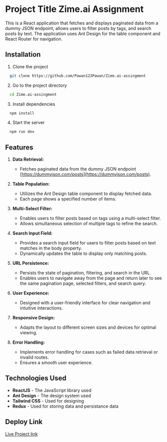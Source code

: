 # Project Title Zime.ai Assignment

This is a React application that fetches and displays paginated data from a dummy JSON endpoint, allows users to filter posts by tags, and search posts by text. The application uses Ant Design for the table component and React Router for navigation.


## Installation

1. Clone the project

```bash
  git clone https://github.com/Pawan123Pawan/Zime.ai-assingment
```

2. Go to the project directory

```bash
  cd Zime.ai-assingment
```

3. Install dependencies

```bash
  npm install
```

4. Start the server

```bash
  npm run dev
```

## Features

1. **Data Retrieval:**
   - Fetches paginated data from the dummy JSON endpoint [https://dummyjson.com/posts](https://dummyjson.com/posts).

2. **Table Population:**
   - Utilizes the Ant Design table component to display fetched data.
   - Each page shows a specified number of items.

3. **Multi-Select Filter:**
   - Enables users to filter posts based on tags using a multi-select filter.
   - Allows simultaneous selection of multiple tags to refine the search.

4. **Search Input Field:**
   - Provides a search input field for users to filter posts based on text matches in the body property.
   - Dynamically updates the table to display only matching posts.

5. **URL Persistence:**
   - Persists the state of pagination, filtering, and search in the URL.
   - Enables users to navigate away from the page and return later to see the same pagination page, selected filters, and search query.

6. **User Experience:**
   - Designed with a user-friendly interface for clear navigation and intuitive interactions.

7. **Responsive Design:**
   - Adapts the layout to different screen sizes and devices for optimal viewing.

8. **Error Handling:**
    - Implements error handling for cases such as failed data retrieval or invalid routes.
    - Ensures a smooth user experience.

## Technologies Used

- **ReactJS** - The JavaScript library used
- **Ant Design** - The design system used
- **Tailwind CSS** - Used for designing
- **Redux** - Used for storing data and persistance data

## Deploy Link

[Live Project link](https://Zime.ai-assingment-pawankumar.vercel.app/)
